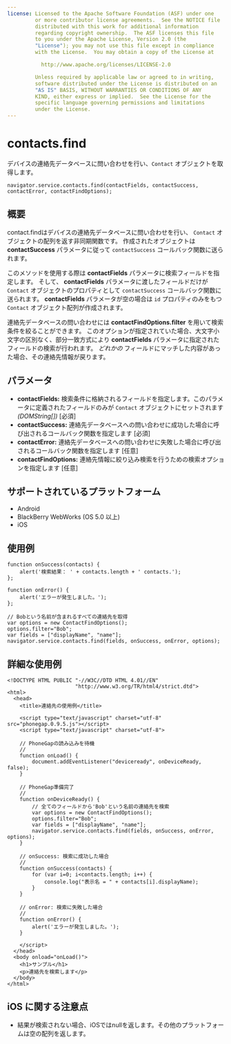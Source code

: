 ```yaml
---
license: Licensed to the Apache Software Foundation (ASF) under one
         or more contributor license agreements.  See the NOTICE file
         distributed with this work for additional information
         regarding copyright ownership.  The ASF licenses this file
         to you under the Apache License, Version 2.0 (the
         "License"); you may not use this file except in compliance
         with the License.  You may obtain a copy of the License at

           http://www.apache.org/licenses/LICENSE-2.0

         Unless required by applicable law or agreed to in writing,
         software distributed under the License is distributed on an
         "AS IS" BASIS, WITHOUT WARRANTIES OR CONDITIONS OF ANY
         KIND, either express or implied.  See the License for the
         specific language governing permissions and limitations
         under the License.
---
```


contacts.find
=============

デバイスの連絡先データベースに問い合わせを行い、`Contact` オブジェクトを取得します。

    navigator.service.contacts.find(contactFields, contactSuccess, contactError, contactFindOptions);

概要
-----------

contact.findはデバイスの連絡先データベースに問い合わせを行い、 `Contact` オブジェクトの配列を返す非同期関数です。
作成されたオブジェクトは __contactSuccess__ パラメータに従って `contactSuccess` コールバック関数に送られます。

このメソッドを使用する際は __contactFields__ パラメータに検索フィールドを指定します。
そして、 __contactFields__ パラメータに渡したフィールドだけが `Contact` オブジェクトのプロパティとして 
`contactSuccess` コールバック関数に送られます。
__contactFields__ パラメータが空の場合は `id` プロパティのみをもつ `Contact` オブジェクト配列が作成されます。

連絡先データベースの問い合わせには __contactFindOptions.filter__ を用いて検索条件を絞ることができます。
このオプションが指定されていた場合、大文字小文字の区別なく、部分一致方式により 
__contactFields__ パラメータに指定されたフィールドの検索が行われます。 
_どれかの_ フィールドにマッチした内容があった場合、その連絡先情報が戻ります。

パラメータ
----------

- __contactFields:__ 検索条件に格納されるフィールドを指定します。このパラメータに定義されたフィールドのみが `Contact` オブジェクトにセットされます _(DOMString[])_ [必須]
- __contactSuccess:__ 連絡先データベースへの問い合わせに成功した場合に呼び出されるコールバック関数を指定します [必須]
- __contactError:__ 連絡先データベースへの問い合わせに失敗した場合に呼び出されるコールバック関数を指定します [任意]
- __contactFindOptions:__ 連絡先情報に絞り込み検索を行うための検索オプションを指定します [任意]

サポートされているプラットフォーム
-------------------

- Android
- BlackBerry WebWorks (OS 5.0 以上)
- iOS

使用例
-------------

    function onSuccess(contacts) {
        alert('検索結果： ' + contacts.length + ' contacts.');
    };

    function onError() {
        alert('エラーが発生しました。');
    };

    // Bobという名前が含まれるすべての連絡先を取得
    var options = new ContactFindOptions();
    options.filter="Bob"; 
    var fields = ["displayName", "name"];
    navigator.service.contacts.find(fields, onSuccess, onError, options);

詳細な使用例
------------

    <!DOCTYPE HTML PUBLIC "-//W3C//DTD HTML 4.01//EN"
                          "http://www.w3.org/TR/html4/strict.dtd">
    <html>
      <head>
        <title>連絡先の使用例</title>

        <script type="text/javascript" charset="utf-8" src="phonegap.0.9.5.js"></script>
        <script type="text/javascript" charset="utf-8">

        // PhoneGapの読み込みを待機
        //
        function onLoad() {
            document.addEventListener("deviceready", onDeviceReady, false);
        }

        // PhoneGap準備完了
        //
        function onDeviceReady() {
		    // 全てのフィールドから'Bob'という名前の連絡先を検索
		    var options = new ContactFindOptions();
			options.filter="Bob"; 
			var fields = ["displayName", "name"];
		    navigator.service.contacts.find(fields, onSuccess, onError, options);
        }
    
        // onSuccess: 検索に成功した場合
        //
        function onSuccess(contacts) {
			for (var i=0; i<contacts.length; i++) {
				console.log("表示名 = " + contacts[i].displayName);
			}
        }
    
        // onError: 検索に失敗した場合
        //
        function onError() {
            alert('エラーが発生しました。');
        }

        </script>
      </head>
      <body onload="onLoad()">
        <h1>サンプル</h1>
        <p>連絡先を検索します</p>
      </body>
    </html>
    
iOS に関する注意点
----------
- 結果が検索されない場合、iOSではnullを返します。その他のプラットフォームは空の配列を返します。